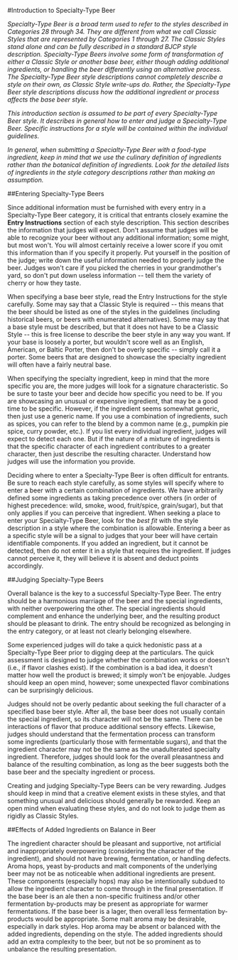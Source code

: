 #Introduction to Specialty-Type Beer

*_Specialty-Type Beer_ is a broad term used to refer to the styles described in Categories 28 through 34. They are different from what we call _Classic Styles_ that are represented by Categories 1 through 27. The Classic Styles stand alone and can be fully described in a standard BJCP style description. Specialty-Type Beers involve some form of transformation of either a Classic Style or another base beer, either though adding additional ingredients, or handling the beer differently using an alternative process. The Specialty-Type Beer style descriptions cannot completely describe a style on their own, as Classic Style write-ups do. Rather, the Specialty-Type Beer style descriptions discuss how the additional ingredient or process affects the base beer style.*

*This introduction section is assumed to be part of every Specialty-Type Beer style. It describes in general how to enter and judge a Specialty-Type Beer. Specific instructions for a style will be contained within the individual guidelines.*

*In general, when submitting a Specialty-Type Beer with a food-type ingredient, keep in mind that we use the culinary definition of ingredients rather than the botanical definition of ingredients. Look for the detailed lists of ingredients in the style category descriptions rather than making an assumption.*

##Entering Specialty-Type Beers

Since additional information must be furnished with every entry in a Specialty-Type Beer category, it is critical that entrants closely examine the **Entry Instructions** section of each style description. This section describes the information that judges will expect. Don't assume that judges will be able to recognize your beer without any additional information; some might, but most won't. You will almost certainly receive a lower score if you omit this information than if you specify it properly. Put yourself in the position of the judge; write down the useful information needed to properly judge the beer. Judges won't care if you picked the cherries in your grandmother's yard, so don't put down useless information -- tell them the variety of cherry or how they taste.

When specifying a base beer style, read the Entry Instructions for the style carefully. Some may say that a Classic Style is required -- this means that the beer should be listed as one of the styles in the guidelines (including historical beers, or beers with enumerated alternatives). Some may say that a base style must be described, but that it does not have to be a Classic Style -- this is free license to describe the beer style in any way you want. If your base is loosely a porter, but wouldn't score well as an English, American, or Baltic Porter, then don't be overly specific -- simply call it a porter. Some beers that are designed to showcase the specialty ingredient will often have a fairly neutral base.

When specifying the specialty ingredient, keep in mind that the more specific you are, the more judges will look for a signature characteristic. So be sure to taste your beer and decide how specific you need to be. If you are showcasing an unusual or expensive ingredient, that may be a good time to be specific. However, if the ingredient seems somewhat generic, then just use a generic name. If you use a combination of ingredients, such as spices, you can refer to the blend by a common name (e.g., pumpkin pie spice, curry powder, etc.). If you list every individual ingredient, judges will expect to detect each one. But if the nature of a mixture of ingredients is that the specific character of each ingredient contributes to a greater character, then just describe the resulting character. Understand how judges will use the information you provide.

Deciding where to enter a Specialty-Type Beer is often difficult for entrants. Be sure to reach each style carefully, as some styles will specify where to enter a beer with a certain combination of ingredients. We have arbitrarily defined some ingredients as taking precedence over others (in order of highest precedence: wild, smoke, wood, fruit/spice, grain/sugar), but that only applies if you can perceive that ingredient. When seeking a place to enter your Specialty-Type Beer, look for the *best fit* with the style description in a style where the combination is allowable. Entering a beer as a specific style will be a signal to judges that your beer will have certain identifiable components. If you added an ingredient, but it cannot be detected, then do not enter it in a style that requires the ingredient. If judges cannot perceive it, they will believe it is absent and deduct points accordingly.

##Judging Specialty-Type Beers

Overall balance is the key to a successful Specialty-Type Beer. The entry should be a harmonious marriage of the beer and the special ingredients, with neither overpowering the other. The special ingredients should complement and enhance the underlying beer, and the resulting product should be pleasant to drink. The entry should be recognized as belonging in the entry category, or at least not clearly belonging elsewhere.

Some experienced judges will do take a quick hedonistic pass at a Specialty-Type Beer prior to digging deep at the particulars. The quick assessment is designed to judge whether the combination works or doesn't (i.e., if flavor clashes exist). If the combination is a bad idea, it doesn't matter how well the product is brewed; it simply won't be enjoyable. Judges should keep an open mind, however; some unexpected flavor combinations can be surprisingly delicious.

Judges should not be overly pedantic about seeking the full character of a specified base beer style. After all, the base beer does not usually contain the special ingredient, so its character will not be the same. There can be interactions of flavor that produce additional sensory effects. Likewise, judges should understand that the fermentation process can transform some ingredients (particularly those with fermentable sugars), and that the ingredient character may not be the same as the unadulterated specialty ingredient. Therefore, judges should look for the overall pleasantness and balance of the resulting combination, as long as the beer suggests both the base beer and the specialty ingredient or process.

Creating and judging Specialty-Type Beers can be very rewarding. Judges should keep in mind that a creative element exists in these styles, and that something unusual and delicious should generally be rewarded. Keep an open mind when evaluating these styles, and do not look to judge them as rigidly as Classic Styles.

##Effects of Added Ingredients on Balance in Beer

The ingredient character should be pleasant and supportive, not artificial and inappropriately overpowering (considering the character of the ingredient), and should not have brewing, fermentation, or handling defects. Aroma hops, yeast by-products and malt components of the underlying beer may not be as noticeable when additional ingredients are present. These components (especially hops) may also be intentionally subdued to allow the ingredient character to come through in the final presentation. If the base beer is an ale then a non-specific fruitiness and/or other fermentation by-products may be present as appropriate for warmer fermentations. If the base beer is a lager, then overall less fermentation by-products would be appropriate. Some malt aroma may be desirable, especially in dark styles. Hop aroma may be absent or balanced with the added ingredients, depending on the style. The added ingredients should add an extra complexity to the beer, but not be so prominent as to unbalance the resulting presentation.